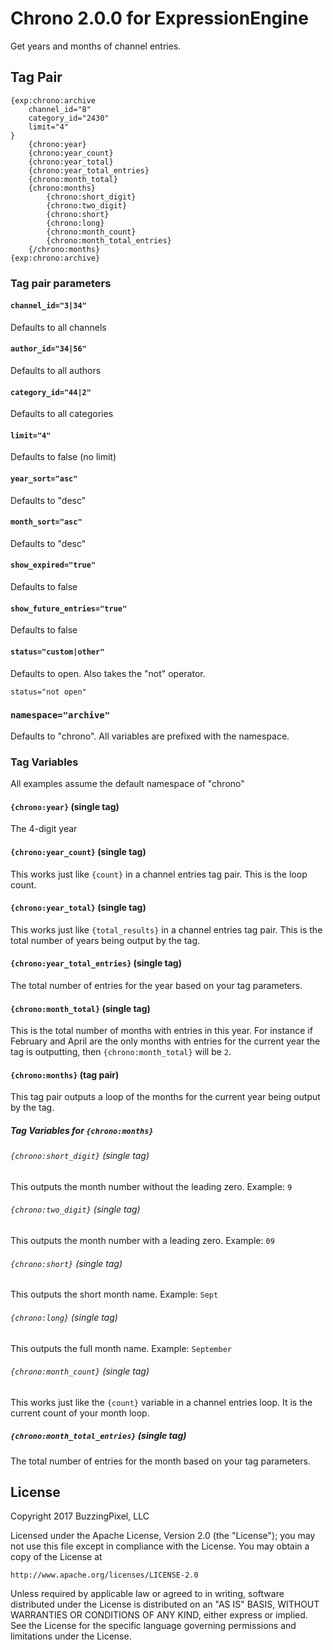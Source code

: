 # Chrono 2.0.0 for ExpressionEngine

Get years and months of channel entries.

## Tag Pair

    {exp:chrono:archive
        channel_id="8"
        category_id="2430"
        limit="4"
    }
        {chrono:year}
        {chrono:year_count}
        {chrono:year_total}
        {chrono:year_total_entries}
        {chrono:month_total}
        {chrono:months}
            {chrono:short_digit}
            {chrono:two_digit}
            {chrono:short}
            {chrono:long}
            {chrono:month_count}
            {chrono:month_total_entries}
        {/chrono:months}
    {exp:chrono:archive}

### Tag pair parameters

#### `channel_id="3|34"`

Defaults to all channels

#### `author_id="34|56"`

Defaults to all authors

#### `category_id="44|2"`

Defaults to all categories

#### `limit="4"`

Defaults to false (no limit)

#### `year_sort="asc"`

Defaults to "desc"

#### `month_sort="asc"`

Defaults to "desc"

#### `show_expired="true"`

Defaults to false

#### `show_future_entries="true"`

Defaults to false

#### `status="custom|other"`

Defaults to open. Also takes the "not" operator.

    status="not open"

### `namespace="archive"`

Defaults to "chrono". All variables are prefixed with the namespace.

### Tag Variables

All examples assume the default namespace of "chrono"

#### `{chrono:year}` (single tag)

The 4-digit year

#### `{chrono:year_count}` (single tag)

This works just like `{count}` in a channel entries tag pair. This is the loop count.

#### `{chrono:year_total}` (single tag)

This works just like `{total_results}` in a channel entries tag pair. This is the total number of years being output by the tag.

#### `{chrono:year_total_entries}` (single tag)

The total number of entries for the year based on your tag parameters.

#### `{chrono:month_total}` (single tag)

This is the total number of months with entries in this year. For instance if February and April are the only months with entries for the current year the tag is outputting, then `{chrono:month_total}` will be `2`.

#### `{chrono:months}` (tag pair)

This tag pair outputs a loop of the months for the current year being output by the tag.

##### Tag Variables for `{chrono:months}`

###### `{chrono:short_digit}` (single tag)

This outputs the month number without the leading zero. Example: `9`

###### `{chrono:two_digit}` (single tag)

This outputs the month number with a leading zero. Example: `09`

###### `{chrono:short}` (single tag)

This outputs the short month name. Example: `Sept`

###### `{chrono:long}` (single tag)

This outputs the full month name. Example: `September`

###### `{chrono:month_count}` (single tag)

This works just like the `{count}` variable in a channel entries loop. It is the current count of your month loop.

##### `{chrono:month_total_entries}` (single tag)

The total number of entries for the month based on your tag parameters.

## License

Copyright 2017 BuzzingPixel, LLC

Licensed under the Apache License, Version 2.0 (the "License");
you may not use this file except in compliance with the License.
You may obtain a copy of the License at

    http://www.apache.org/licenses/LICENSE-2.0

Unless required by applicable law or agreed to in writing, software
distributed under the License is distributed on an "AS IS" BASIS,
WITHOUT WARRANTIES OR CONDITIONS OF ANY KIND, either express or implied.
See the License for the specific language governing permissions and
limitations under the License.
